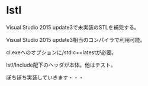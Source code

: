 # lstl

Visual Studio 2015 update3で未実装のSTLを補完する。

Visual Studio 2015 update3相当のコンパイラで利用可能。

cl.exeへのオプションに/std:c++latestが必要。

lstl/Include配下のヘッダが本体。他はテスト。

ぼちぼち実装していきます・・・
